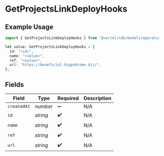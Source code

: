 # GetProjectsLinkDeployHooks

## Example Usage

```typescript
import { GetProjectsLinkDeployHooks } from "@vercel/sdk/models/operations/getprojects.js";

let value: GetProjectsLinkDeployHooks = {
  id: "<id>",
  name: "<value>",
  ref: "<value>",
  url: "https://beneficial-hippodrome.biz/",
};
```

## Fields

| Field              | Type               | Required           | Description        |
| ------------------ | ------------------ | ------------------ | ------------------ |
| `createdAt`        | *number*           | :heavy_minus_sign: | N/A                |
| `id`               | *string*           | :heavy_check_mark: | N/A                |
| `name`             | *string*           | :heavy_check_mark: | N/A                |
| `ref`              | *string*           | :heavy_check_mark: | N/A                |
| `url`              | *string*           | :heavy_check_mark: | N/A                |